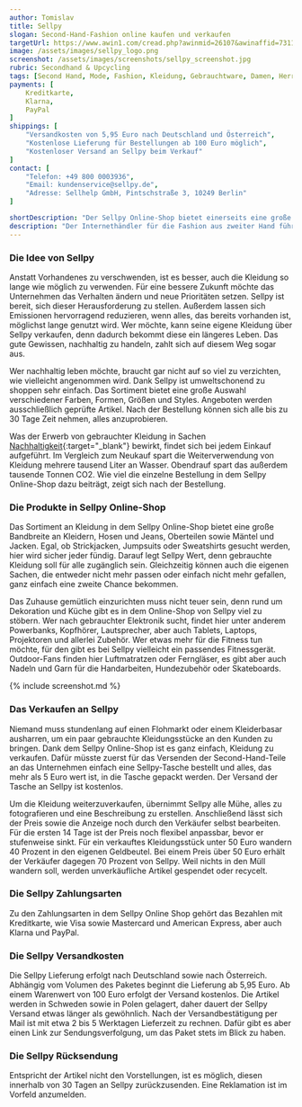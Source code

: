 ```yaml
---
author: Tomislav
title: Sellpy
slogan: Second-Hand-Fashion online kaufen und verkaufen
targetUrl: https://www.awin1.com/cread.php?awinmid=26107&awinaffid=731132
image: /assets/images/sellpy_logo.png
screenshot: /assets/images/screenshots/sellpy_screenshot.jpg
rubric: Secondhand & Upcycling
tags: [Second Hand, Mode, Fashion, Kleidung, Gebrauchtware, Damen, Herren]
payments: [
    Kreditkarte,
    Klarna,
    PayPal
]
shippings: [
    "Versandkosten von 5,95 Euro nach Deutschland und Österreich",
    "Kostenlose Lieferung für Bestellungen ab 100 Euro möglich",
    "Kostenloser Versand an Sellpy beim Verkauf"
]
contact: [
    "Telefon: +49 800 0003936",
    "Email: kundenservice@sellpy.de",
    "Adresse: Sellhelp GmbH, Pintschstraße 3, 10249 Berlin"
]

shortDescription: "Der Sellpy Online-Shop bietet einerseits eine große Auswahl an Second-Hand-Mode und andererseits die Möglichkeit, die eigenen Kleidungsstücke unkompliziert zu verkaufen."
description: "Der Internethändler für die Fashion aus zweiter Hand führt eine große Auswahl an Produkten für die Damen, die Herren und die Kinder. Aber nicht nur was Kleidung betrifft, ist Sellpy eine Anlaufstelle für den nachhaltigen Konsum. Hier finden sich Produkte und Artikel aus den Kategorien Dekoration, Heim und Haushalt, Textilien, Beleuchtung, Elektronik, Hobby und Sport sowie Kamerazubehör. Des Weiteren gehört es zu dem Konzept von Sellpy, den Privatpersonen den Verkauf ihrer alten Kleidung so unkompliziert wie möglich über die Plattform zu gestalten."
---
```


### Die Idee von Sellpy

Anstatt Vorhandenes zu verschwenden, ist es besser, auch die Kleidung so lange wie möglich zu verwenden. Für eine bessere Zukunft möchte das Unternehmen das Verhalten ändern und neue Prioritäten setzen. Sellpy ist bereit, sich dieser Herausforderung zu stellen. Außerdem lassen sich Emissionen hervorragend reduzieren, wenn alles, das bereits vorhanden ist, möglichst lange genutzt wird. Wer möchte, kann seine eigene Kleidung über Sellpy verkaufen, denn dadurch bekommt diese ein längeres Leben. Das gute Gewissen, nachhaltig zu handeln, zahlt sich auf diesem Weg sogar aus.

Wer nachhaltig leben möchte, braucht gar nicht auf so viel zu verzichten, wie vielleicht angenommen wird. Dank Sellpy ist umweltschonend zu shoppen sehr einfach. Das Sortiment bietet eine große Auswahl verschiedener Farben, Formen, Größen und Styles. Angeboten werden ausschließlich geprüfte Artikel. Nach der Bestellung können sich alle bis zu 30 Tage Zeit nehmen, alles anzuprobieren.

Was der Erwerb von gebrauchter Kleidung in Sachen [Nachhaltigkeit](https://www.sellpy.de/sustainability){:target="_blank"} bewirkt, findet sich bei jedem Einkauf aufgeführt. Im Vergleich zum Neukauf spart die Weiterverwendung von Kleidung mehrere tausend Liter an Wasser. Obendrauf spart das außerdem tausende Tonnen CO2. Wie viel die einzelne Bestellung in dem Sellpy Online-Shop dazu beiträgt, zeigt sich nach der Bestellung.

### Die Produkte in Sellpy Online-Shop

Das Sortiment an Kleidung in dem Sellpy Online-Shop bietet eine große Bandbreite an Kleidern, Hosen und Jeans, Oberteilen sowie Mäntel und Jacken. Egal, ob Strickjacken, Jumpsuits oder Sweatshirts gesucht werden, hier wird sicher jeder fündig. Darauf legt Sellpy Wert, denn gebrauchte Kleidung soll für alle zugänglich sein. Gleichzeitig können auch die eigenen Sachen, die entweder nicht mehr passen oder einfach nicht mehr gefallen, ganz einfach eine zweite Chance bekommen.

Das Zuhause gemütlich einzurichten muss nicht teuer sein, denn rund um Dekoration und Küche gibt es in dem Online-Shop von Sellpy viel zu stöbern. Wer nach gebrauchter Elektronik sucht, findet hier unter anderem Powerbanks, Kopfhörer, Lautsprecher, aber auch Tablets, Laptops, Projektoren und allerlei Zubehör. Wer etwas mehr für die Fitness tun möchte, für den gibt es bei Sellpy vielleicht ein passendes Fitnessgerät. Outdoor-Fans finden hier Luftmatratzen oder Ferngläser, es gibt aber auch Nadeln und Garn für die Handarbeiten, Hundezubehör oder Skateboards.

{% include screenshot.md %}

### Das Verkaufen an Sellpy

Niemand muss stundenlang auf einen Flohmarkt oder einem Kleiderbasar ausharren, um ein paar gebrauchte Kleidungsstücke an den Kunden zu bringen. Dank dem Sellpy Online-Shop ist es ganz einfach, Kleidung zu verkaufen. Dafür müsste zuerst für das Versenden der Second-Hand-Teile an das Unternehmen einfach eine Sellpy-Tasche bestellt und alles, das mehr als 5 Euro wert ist, in die Tasche gepackt werden. Der Versand der Tasche an Sellpy ist kostenlos.

Um die Kleidung weiterzuverkaufen, übernimmt Sellpy alle Mühe, alles zu fotografieren und eine Beschreibung zu erstellen. Anschließend lässt sich der Preis sowie die Anzeige noch durch den Verkäufer selbst bearbeiten. Für die ersten 14 Tage ist der Preis noch flexibel anpassbar, bevor er stufenweise sinkt. Für ein verkauftes Kleidungsstück unter 50 Euro wandern 40 Prozent in den eigenen Geldbeutel. Bei einem Preis über 50 Euro erhält der Verkäufer dagegen 70 Prozent von Sellpy. Weil nichts in den Müll wandern soll, werden unverkäufliche Artikel gespendet oder recycelt.

### Die Sellpy Zahlungsarten

Zu den Zahlungsarten in dem Sellpy Online Shop gehört das Bezahlen mit Kreditkarte, wie Visa sowie Mastercard und American Express, aber auch Klarna und PayPal.

### Die Sellpy Versandkosten

Die Sellpy Lieferung erfolgt nach Deutschland sowie nach Österreich. Abhängig vom Volumen des Paketes beginnt die Lieferung ab 5,95 Euro. Ab einem Warenwert von 100 Euro erfolgt der Versand kostenlos. Die Artikel werden in Schweden sowie in Polen gelagert, daher dauert der Sellpy Versand etwas länger als gewöhnlich. Nach der Versandbestätigung per Mail ist mit etwa 2 bis 5 Werktagen Lieferzeit zu rechnen. Dafür gibt es aber einen Link zur Sendungsverfolgung, um das Paket stets im Blick zu haben.

### Die Sellpy Rücksendung

Entspricht der Artikel nicht den Vorstellungen, ist es möglich, diesen innerhalb von 30 Tagen an Sellpy zurückzusenden. Eine Reklamation ist im Vorfeld anzumelden.